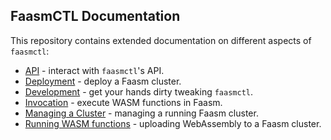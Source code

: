 ## FaasmCTL Documentation

This repository contains extended documentation on different aspects of `faasmctl`:
* [API](./api.md) - interact with `faasmctl`'s API.
* [Deployment](./deploy.md) - deploy a Faasm cluster.
* [Development](./development.md) - get your hands dirty tweaking `faasmctl`.
* [Invocation](./invoke.md) - execute WASM functions in Faasm.
* [Managing a Cluster](./managing_cluster.md) - managing a running Faasm cluster.
* [Running WASM functions](./wasm.md) - uploading WebAssembly to a Faasm cluster.
